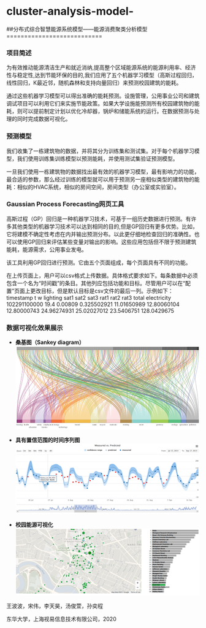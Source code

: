 # cluster-analysis-model-
##分布式综合智慧能源系统模型——能源消费聚类分析模型
===========================<br>
### 项目简述
为有效推动能源清洁生产和就近消纳,提高整个区域能源系统的能源利用率、经济性与稳定性,达到节能环保的目的,我们应用了五个机器学习模型（高斯过程回归，线性回归，K最近邻，随机森林和支持向量回归）来预测校园建筑的能耗。

通过这些机器学习模型可以得出准确的能耗预测。设施管理，公用事业公司和建筑调试项目可以利用它们来实施节能政策。如果大学设施能预测所有校园建筑物的能耗，则可以提前制定计划以优化冷却器，锅炉和储能系统的运行。在数据预测与处理的同时完成数据可视化。


### 预测模型
我们收集了一栋建筑物的数据，并将其分为训练集和测试集。对于每个机器学习模型，我们使用训练集训练模型以预测能耗，并使用测试集验证预测模型。

一旦我们使用一栋建筑物的数据找出最有效的机器学习模型，最有影响力的功能，最合适的参数，那么经过训练的模型就可以用于预测另一座相似类型的建筑物的能耗：相似的HVAC系统，相似的房间空间，房间类型（办公室或实验室）。
### Gaussian Process Forecasting网页工具
高斯过程（GP）回归是一种机器学习技术，可基于一组历史数据进行预测。有许多其他类型的机器学习技术可以达到相同的目的,但是GP回归有更多优势。比如，它将建模不确定性考虑在内并输出预测分布。以此更仔细地检查回归的准确性。也可以使用GP回归来评估某些变量对输出的影响。这些应用包括但不限于预测建筑能耗，能源需求，公用事业发电。

该工具利用GP回归进行预测。它由五个页面组成，每个页面具有不同的功能。


在上传页面上，用户可以csv格式上传数据。具体格式要求如下。每条数据中必须包含一个名为“时间戳”的条目。其他列应包括功能和目标。尽管用户可以在“配置”页面上更改目标，但是默认目标是csv文件的最后一列。示例如下：<br>
timestamp     t     w      lighting        sat1        sat2       sat3        rat1        rat2       rat3     total electricity<br>
102291100000 19.4 0.00809 0.325502921  11.01650989 12.80060104 12.80000743 24.96274931 25.02027012 23.5406751   128.0429675


### 数据可视化效果展示

- **桑基图（Sankey diagram）**![](./image/sankey.png)

- **具有置信范围的时间序列图**![](./image/time-series.png)


- **校园能源可视化**![](./image/visualization.png)






王波波，宋伟，李天昊，汤俊萱，孙奕程

东华大学，上海视易信息技术有限公司，2020
